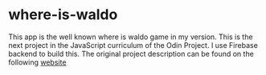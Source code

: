 # where-is-waldo

This app is the well known where is waldo game in my version. This is the next project in the JavaScript
curriculum of the Odin Project. I use Firebase backend to build this. The original project description can
be found on the following [website](https://www.theodinproject.com/paths/full-stack-javascript/courses/javascript/lessons/where-s-waldo-a-photo-tagging-app)
